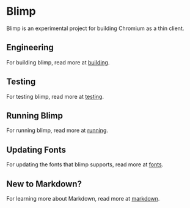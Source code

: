 # Blimp

Blimp is an experimental project for building Chromium as a thin client.

## Engineering

For building blimp, read more at [building](docs/build.md).

## Testing

For testing blimp, read more at [testing](docs/test.md).

## Running Blimp

For running blimp, read more at [running](docs/running.md).

## Updating Fonts

For updating the fonts that blimp supports, read more at [fonts](docs/fonts.md).

## New to Markdown?

For learning more about Markdown, read more at [markdown](docs/markdown.md).
